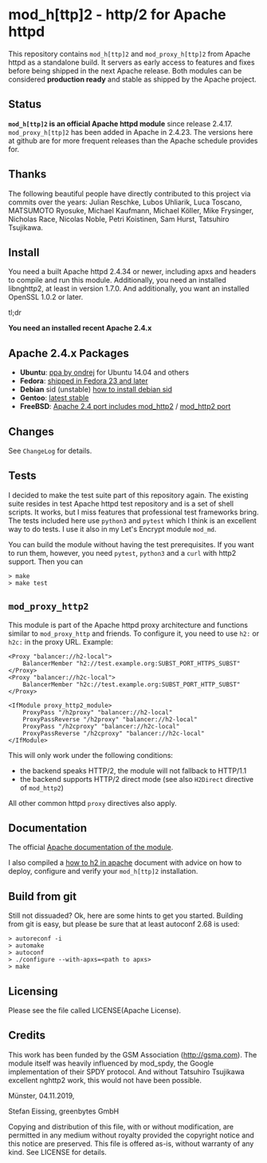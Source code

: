 
# mod_h[ttp]2 - http/2 for Apache httpd

This repository contains `mod_h[ttp]2` and `mod_proxy_h[ttp]2` from Apache httpd as a standalone build. It servers as early access to features and fixes before being shipped in the next Apache release. Both modules can be considered **production ready** and stable as shipped by the Apache project.

## Status

**`mod_h[ttp]2` is an official Apache httpd module** since release 2.4.17. `mod_proxy_h[ttp]2` has been added in Apache in 2.4.23. The versions here at github are for more frequent releases than the Apache schedule provides for.

## Thanks

The following beautiful people have directly contributed to this project via commits over the years: 
Julian Reschke, Lubos Uhliarik, Luca Toscano, MATSUMOTO Ryosuke,
 Michael Kaufmann, Michael Köller, Mike Frysinger, Nicholas Race,
 Nicolas Noble, Petri Koistinen, Sam Hurst, Tatsuhiro Tsujikawa.
 
## Install

You need a built Apache httpd 2.4.34 or newer, including apxs and headers to compile and 
run this module. Additionally, you need an installed libnghttp2, at least in version
1.7.0. And additionally, you want an installed OpenSSL 1.0.2 or later.

tl;dr

**You need an installed recent Apache 2.4.x**

## Apache 2.4.x Packages

* **Ubuntu**: [ppa by ondrej](https://launchpad.net/~ondrej/+archive/ubuntu/apache2) for Ubuntu 14.04 and others
* **Fedora**: [shipped in Fedora 23 and later](https://bodhi.fedoraproject.org/updates/?packages=httpd)
* **Debian** sid (unstable) [how to install debian sid](https://wiki.debian.org/InstallFAQ#Q._How_do_I_install_.22unstable.22_.28.22sid.22.29.3F)
* **Gentoo**: [latest stable](https://packages.gentoo.org/packages/www-servers/apache)
* **FreeBSD**: [Apache 2.4 port includes mod_http2](http://www.freshports.org/www/apache24/) / [mod_http2 port](http://www.freshports.org/www/mod_http2/)

## Changes

See ```ChangeLog``` for details.

## Tests

I decided to make the test suite part of this repository again. The existing suite resides
in test Apache httpd test repository and is a set of shell scripts. It works, but I miss
features that professional test frameworks bring. The tests included here use ```python3``` and ```pytest``` which I think is an excellent way to do tests. I use it also in my Let's Encrypt module ```mod_md```. 

You can build the module without having the test prerequisites. If you want to run them, however, you need ```pytest```, ```python3``` and a ```curl``` with http2 support. Then you can

```
> make
> make test
```


## `mod_proxy_http2`

This module is part of the Apache httpd proxy architecture and functions similar to `mod_proxy_http` 
and friends. To configure it, you need to use ```h2:``` or ```h2c:``` in the proxy URL. Example:

```
<Proxy "balancer://h2-local">
    BalancerMember "h2://test.example.org:SUBST_PORT_HTTPS_SUBST"
</Proxy>
<Proxy "balancer://h2c-local">
    BalancerMember "h2c://test.example.org:SUBST_PORT_HTTP_SUBST"
</Proxy>

<IfModule proxy_http2_module>
    ProxyPass "/h2proxy" "balancer://h2-local"
    ProxyPassReverse "/h2proxy" "balancer://h2-local"
    ProxyPass "/h2cproxy" "balancer://h2c-local"
    ProxyPassReverse "/h2cproxy" "balancer://h2c-local"
</IfModule>
```

This will only work under the following conditions:
* the backend speaks HTTP/2, the module will not fallback to HTTP/1.1
* the backend supports HTTP/2 direct mode (see also ```H2Direct``` directive of ```mod_http2```)

All other common httpd ```proxy``` directives also apply.


## Documentation

The official [Apache documentation of the module](https://httpd.apache.org/docs/2.4/en/mod/mod_http2.html).

I also compiled a [how to h2 in apache](https://icing.github.io/mod_h2/howto.html) document with advice on how to deploy, configure and verify your ```mod_h[ttp]2``` installation.

## Build from git

Still not dissuaded? Ok, here are some hints to get you started.
Building from git is easy, but please be sure that at least autoconf 2.68 is
used:

```
> autoreconf -i
> automake
> autoconf
> ./configure --with-apxs=<path to apxs>
> make
```

## Licensing

Please see the file called LICENSE(Apache License).

## Credits

This work has been funded by the GSM Association (http://gsma.com). The module
itself was heavily influenced by mod_spdy, the Google implementation of their
SPDY protocol. And without Tatsuhiro Tsujikawa excellent nghttp2 work, this
would not have been possible.


Münster, 04.11.2019,

Stefan Eissing, greenbytes GmbH

Copying and distribution of this file, with or without modification,
are permitted in any medium without royalty provided the copyright
notice and this notice are preserved.  This file is offered as-is,
without warranty of any kind. See LICENSE for details.


